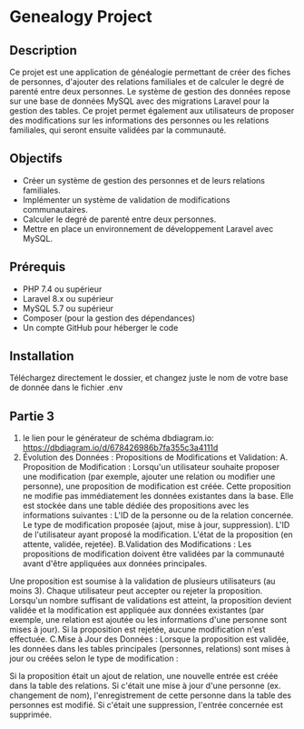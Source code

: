 # Genealogy Project

## Description

Ce projet est une application de généalogie permettant de créer des fiches de personnes, d'ajouter des relations familiales et de calculer le degré de parenté entre deux personnes. Le système de gestion des données repose sur une base de données MySQL avec des migrations Laravel pour la gestion des tables. Ce projet permet également aux utilisateurs de proposer des modifications sur les informations des personnes ou les relations familiales, qui seront ensuite validées par la communauté.

## Objectifs

- Créer un système de gestion des personnes et de leurs relations familiales.
- Implémenter un système de validation de modifications communautaires.
- Calculer le degré de parenté entre deux personnes.
- Mettre en place un environnement de développement Laravel avec MySQL.

## Prérequis

- PHP 7.4 ou supérieur
- Laravel 8.x ou supérieur
- MySQL 5.7 ou supérieur
- Composer (pour la gestion des dépendances)
- Un compte GitHub pour héberger le code

## Installation

Téléchargez directement le dossier, et changez juste le nom de votre base de donnée dans le fichier .env

## Partie 3
 1. le lien pour le générateur de schéma dbdiagram.io: https://dbdiagram.io/d/678426986b7fa355c3a4111d
 2. Évolution des Données : Propositions de Modifications et Validation:
    A. Proposition de Modification :
Lorsqu'un utilisateur souhaite proposer une modification (par exemple, ajouter une relation ou modifier une personne), une proposition de modification est créée.
Cette proposition ne modifie pas immédiatement les données existantes dans la base. Elle est stockée dans une table dédiée des propositions avec les informations suivantes :
L'ID de la personne ou de la relation concernée.
Le type de modification proposée (ajout, mise à jour, suppression).
L'ID de l'utilisateur ayant proposé la modification.
L'état de la proposition (en attente, validée, rejetée).
    B.Validation des Modifications :
Les propositions de modification doivent être validées par la communauté avant d'être appliquées aux données principales.

Une proposition est soumise à la validation de plusieurs utilisateurs (au moins 3).
Chaque utilisateur peut accepter ou rejeter la proposition.
Lorsqu'un nombre suffisant de validations est atteint, la proposition devient validée et la modification est appliquée aux données existantes (par exemple, une relation est ajoutée ou les informations d'une personne sont mises à jour).
Si la proposition est rejetée, aucune modification n'est effectuée.
    C.Mise à Jour des Données :
Lorsque la proposition est validée, les données dans les tables principales (personnes, relations) sont mises à jour ou créées selon le type de modification :

Si la proposition était un ajout de relation, une nouvelle entrée est créée dans la table des relations.
Si c'était une mise à jour d'une personne (ex. changement de nom), l'enregistrement de cette personne dans la table des personnes est modifié.
Si c'était une suppression, l'entrée concernée est supprimée.
